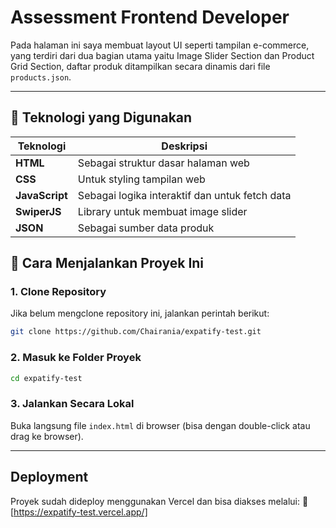 # Assessment Frontend Developer

Pada halaman ini saya membuat layout UI seperti tampilan e-commerce, yang terdiri dari dua bagian utama yaitu Image Slider Section dan Product Grid Section, daftar produk ditampilkan secara dinamis dari file `products.json`.

---

## 🚀 Teknologi yang Digunakan

| Teknologi   | Deskripsi                                                  |
|-------------|-------------------------------------------------------------|
| **HTML**    | Sebagai struktur dasar halaman web                         |
| **CSS**     | Untuk styling tampilan web                                 |
| **JavaScript** | Sebagai logika interaktif dan untuk fetch data        |
| **SwiperJS**| Library untuk membuat image slider                         |
| **JSON**    | Sebagai sumber data produk                                 |

## 📖 Cara Menjalankan Proyek Ini
### 1. Clone Repository
Jika belum mengclone repository ini, jalankan perintah berikut:

```bash
git clone https://github.com/Chairania/expatify-test.git
```

### 2. Masuk ke Folder Proyek

```bash
cd expatify-test
```

### 3. Jalankan Secara Lokal
Buka langsung file `index.html` di browser (bisa dengan double-click atau drag ke browser).

---

## Deployment

Proyek sudah dideploy menggunakan Vercel dan bisa diakses melalui:
🔗 [https://expatify-test.vercel.app/]
